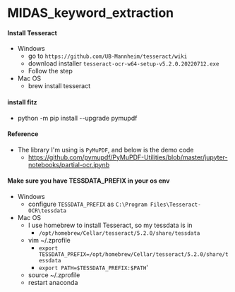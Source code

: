 # MIDAS_keyword_extraction

#### Install Tesseract

- Windows
    - go to `https://github.com/UB-Mannheim/tesseract/wiki`
    - download installer `tesseract-ocr-w64-setup-v5.2.0.20220712.exe`
    - Follow the step
- Mac OS
    - brew install tesseract
    
#### install fitz

- python -m pip install --upgrade pymupdf

#### Reference

- The library I'm using is `PyMuPDF`, and below is the demo code
    - https://github.com/pymupdf/PyMuPDF-Utilities/blob/master/jupyter-notebooks/partial-ocr.ipynb
    
#### Make sure you have TESSDATA_PREFIX in your os env

- Windows
    - configure `TESSDATA_PREFIX` as `C:\Program Files\Tesseract-OCR\tessdata`
- Mac OS
    - I use homebrew to install Tesseract, so my tessdata is in
        - `/opt/homebrew/Cellar/tesseract/5.2.0/share/tessdata`
    - vim ~/.zprofile
        - `export TESSDATA_PREFIX=/opt/homebrew/Cellar/tesseract/5.2.0/share/tessdata`
        - `export PATH=$TESSDATA_PREFIX:$PATH`'
    - source ~/.zprofile
    - restart anaconda
